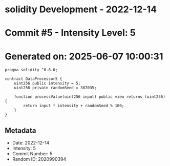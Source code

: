﻿# solidity Development - 2022-12-14
# Commit #5 - Intensity Level: 5
# Generated on: 2025-06-07 10:00:31
```solidity
pragma solidity ^0.8.0;

contract DataProcessor5 {
    uint256 public intensity = 5;
    uint256 private randomSeed = 387035;

    function processValue(uint256 input) public view returns (uint256) {
        return input * intensity + randomSeed % 100;
    }
}
```
## Metadata
- Date: 2022-12-14
- Intensity: 5
- Commit Number: 5
- Random ID: 2020990394
